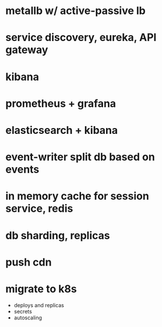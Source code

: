 # metallb w/ active-passive lb
# service discovery, eureka, API gateway
# kibana 
# prometheus + grafana
# elasticsearch + kibana
# event-writer split db based on events
# in memory cache for session service, redis
# db sharding, replicas
# push cdn

# migrate to k8s
- deploys and replicas 
- secrets
- autoscaling